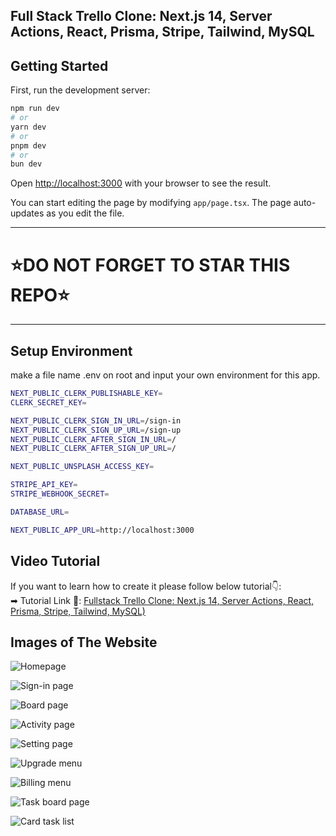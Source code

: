 ## Full Stack Trello Clone: Next.js 14, Server Actions, React, Prisma, Stripe, Tailwind, MySQL

## Getting Started

First, run the development server:

```bash
npm run dev
# or
yarn dev
# or
pnpm dev
# or
bun dev
```

Open [http://localhost:3000](http://localhost:3000) with your browser to see the result.

You can start editing the page by modifying `app/page.tsx`. The page auto-updates as you edit the file.

---

# ⭐DO NOT FORGET TO STAR THIS REPO⭐

---

## Setup Environment

make a file name .env on root and input your own environment for this app.

```bash
NEXT_PUBLIC_CLERK_PUBLISHABLE_KEY=
CLERK_SECRET_KEY=

NEXT_PUBLIC_CLERK_SIGN_IN_URL=/sign-in
NEXT_PUBLIC_CLERK_SIGN_UP_URL=/sign-up
NEXT_PUBLIC_CLERK_AFTER_SIGN_IN_URL=/
NEXT_PUBLIC_CLERK_AFTER_SIGN_UP_URL=/

NEXT_PUBLIC_UNSPLASH_ACCESS_KEY=

STRIPE_API_KEY=
STRIPE_WEBHOOK_SECRET=

DATABASE_URL=

NEXT_PUBLIC_APP_URL=http://localhost:3000
```

## Video Tutorial

If you want to learn how to create it please follow below tutorial👇: <br />
➡ Tutorial Link 💚: [Fullstack Trello Clone: Next.js 14, Server Actions, React, Prisma, Stripe, Tailwind, MySQL)](https://www.youtube.com/watch?v=pRybm9lXW2c)

## Images of The Website

![Homepage](https://res.cloudinary.com/dymu4drhj/image/upload/c_limit,w_800/f_auto/q_auto/d6cmqqzbmjaicqppuk6n?_a=BAVAfVBy0) <br />

![Sign-in page](https://res.cloudinary.com/dymu4drhj/image/upload/c_limit,w_800/f_auto/q_auto/ih96rebv6nmqn6nn13so?_a=BAVAfVBy0) <br />

![Board page](https://res.cloudinary.com/dymu4drhj/image/upload/c_limit,w_800/f_auto/q_auto/szwh3ovzxuwaq4ninzdx?_a=BAVAfVBy0) <br />

![Activity page](https://res.cloudinary.com/dymu4drhj/image/upload/c_limit,w_800/f_auto/q_auto/fwg60fk1cjmzjmclbcyf?_a=BAVAfVBy0) <br />

![Setting page](https://res.cloudinary.com/dymu4drhj/image/upload/c_limit,w_800/f_auto/q_auto/uizpl5053xllhop2cgsq?_a=BAVAfVBy0) <br />

![Upgrade menu](https://res.cloudinary.com/dymu4drhj/image/upload/c_limit,w_800/f_auto/q_auto/i7ltpfhmvg9ipnwl0xea?_a=BAVAfVBy0) <br />

![Billing menu](https://res.cloudinary.com/dymu4drhj/image/upload/c_limit,w_800/f_auto/q_auto/mfs6q9n1fts3e4w1wdyt?_a=BAVAfVBy0) <br />

![Task board page](https://res.cloudinary.com/dymu4drhj/image/upload/c_limit,w_800/f_auto/q_auto/qlzv1ohy3umel4aompuk?_a=BAVAfVBy0) <br />

![Card task list](https://res.cloudinary.com/dymu4drhj/image/upload/c_limit,w_800/f_auto/q_auto/hwsqnw35h7nfxiizxhzr?_a=BAVAfVBy0) <br />
